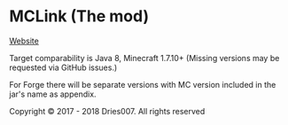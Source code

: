 MCLink (The mod)
================

[Website](https://mclink.dries007.net/)

Target comparability is Java 8, Minecraft 1.7.10+ (Missing versions may be requested via GitHub issues.)

For Forge there will be separate versions with MC version included in the jar's name as appendix.

Copyright &copy; 2017 - 2018 Dries007. All rights reserved
